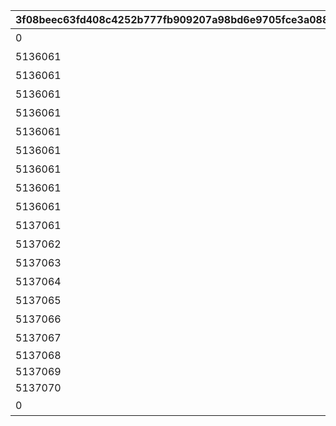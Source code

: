 |3f08beec63fd408c4252b777fb909207a98bd6e9705fce3a08889b217f332c94|c70e748bc850bdaf4b7b01fd30a0842ad7f732d8aa6590d805660bf6e62a2074|5916e1976a925f62181e448e5dff290bd4853a3b3d9789c91b1d6bbba15ed3f7|a0ed01760d75b5036b59e7bf64f124542c8cf68967616f518a5bbd26fd4d87e6|2002e1949beea0f48d832792598c661287397700d66e706de4abab79b891f073|fd8b7cd93a9fd1f433faf57fc9f3ad3eeeadc84131ebc4367e92502256404663|23a3054d1176a63c8dfa52eaf05013e904618b244b376b3dec570a8d7fb0436e|3fa9d6f7c5fb567fab7a32c7247b7322b2efa748704a70825f116974ca8f7ea1|35cb305fe3d304d571ee8bd5923c95994ee9a3b6ec98df88706775cae5660d65|
| --- | --- | --- | --- | --- | --- | --- | --- | --- |
|0|5136061|10136|8|91002|20|5136005|0|ぶらり\n基本世界の旅|
|5136061|5136062|10136|8|91002|20|0|5136061|ファンの目は\n針の穴も通す|
|5136061|5136063|10136|8|91002|20|0|5136061|あなたの名前は|
|5136061|5136064|10136|8|91002|20|0|5136061|すれ違いの\n昼下がり|
|5136061|5136065|10136|8|91002|20|0|5136061|お姉さん\nだから大丈夫！|
|5136061|5136066|10136|8|91002|20|0|5136061|あなたは\n忍者ですか？|
|5136061|5136067|10136|8|91002|20|0|5136061|世界を越えても\n大悪党|
|5136061|5136068|10136|8|91002|20|0|5136061|風と冥風|
|5136061|5136069|10136|8|91002|20|0|5136061|他人の空似の\nこわ～い話|
|5136061|5137061|10137|8|91002|20|5137005|0|同じ星空の下|
|5137061|5137062|10137|8|91002|20|0|5137061|笑う侵入者|
|5137062|5137063|10137|8|91002|20|0|5137061|慣れ親しんだ初対面|
|5137063|5137064|10137|8|91002|20|0|5137061|大人の話は夜の間に|
|5137064|5137065|10137|8|91002|20|0|5137061|寂しがり屋じゃない|
|5137065|5137066|10137|8|91002|20|0|5137061|ランドソルに乾杯|
|5137066|5137067|10137|8|91002|20|0|5137061|寂しさは雪の下に|
|5137067|5137068|10137|8|91002|20|0|5137067|エリスの餞別|
|5137068|5137069|10137|8|91002|20|0|5137068|NO.HP1895L14|
|5137069|5137070|10137|8|91002|20|0|5137068|NO.HT1963PM|
|5137070|5137071|10137|8|91002|20|0|5137068|NO.UNKNOWN|
|0|5137072|10137|16|9000240|1|0|5137071|もう一つのギルド|